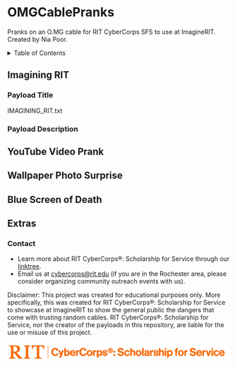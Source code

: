 # OMGCablePranks
Pranks on an O.MG cable for RIT CyberCorps SFS to use at ImagineRIT. Created by Nia Poor.

<!-- TABLE OF CONTENTS -->
<details>
  <summary>Table of Contents</summary>
  <ol>
    <li><a href="#Imagining RIT">Imagining RIT</a></li>
    <li><a href="#YouTube Video Prank">YouTube Video Prank</a></li>
    <li><a href="#Wallpaper Photo Surprise">Wallpaper Photo Surprise</a></li>
    <li><a href="#Blue Screen of Death">Blue Screen of Death</a></li>
    <li><a href="#Extras">Extras</a></li>
  </ol>
</details>

## Imagining RIT
### Payload Title
IMAGINING_RIT.txt
### Payload Description

## YouTube Video Prank

## Wallpaper Photo Surprise

## Blue Screen of Death

## Extras
### Contact
* Learn more about RIT CyberCorps®: Scholarship for Service through our [linktree](https://linktr.ee/rit_cybercorps).
* Email us at cybercorps@rit.edu (if you are in the Rochester area, please consider organizing community outreach events with us).



Disclaimer: This project was created for educational purposes only. More specifically, this was created for RIT CyberCorps®: Scholarship for Service to showcase at ImagineRIT to show the general public the dangers that come with trusting random cables. RIT CyberCorps®: Scholarship for Service, nor the creator of the payloads in this repository, are liable for the use or misuse of this project.

![CyberCorpsLogo](https://github.com/niapoor/OMGCablePranks/blob/main/tools/CyberCorps%20Logo%20Horizontal%20Full%20Orange.png?raw=true)
